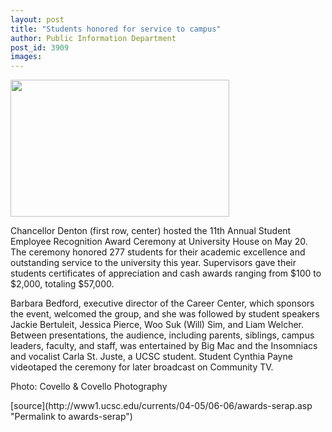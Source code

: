 ```yaml
---
layout: post
title: "Students honored for service to campus"
author: Public Information Department
post_id: 3909
images:
---
```


<a name="content" id="content"></a>
<p>
  <img height="219" src="../art/serap.350.jpg" width="350" alt="">
</p>
<p>
  Chancellor Denton (first row, center) hosted the 11th Annual Student Employee Recognition Award Ceremony at University House on May 20. The ceremony honored 277 students for their academic excellence and outstanding service to the university this year. Supervisors gave their students certificates of appreciation and cash awards ranging from $100 to $2,000, totaling $57,000.
</p>
<p>
  Barbara Bedford, executive director of the Career Center, which sponsors the event, welcomed the group, and she was followed by student speakers Jackie Bertuleit, Jessica Pierce, Woo Suk (Will) Sim, and Liam Welcher. Between presentations, the audience, including parents, siblings, campus leaders, faculty, and staff, was entertained by Big Mac and the Insomniacs and vocalist Carla St. Juste, a UCSC student. Student Cynthia Payne videotaped the ceremony for later broadcast on Community TV.
</p>
<p>
  <span class="credit">Photo: Covello &amp; Covello Photography</span>
</p>
[source](http://www1.ucsc.edu/currents/04-05/06-06/awards-serap.asp "Permalink to awards-serap")
